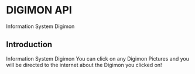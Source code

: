 DIGIMON API
==================================

Information System Digimon

Introduction
------------

Information System Digimon You can click on any Digimon Pictures and you will be directed to the internet about the Digimon you clicked on!
